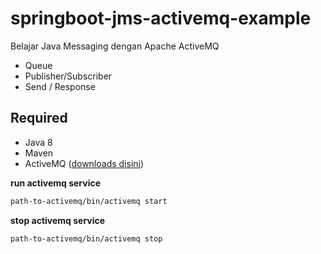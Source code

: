 # springboot-jms-activemq-example

Belajar Java Messaging dengan Apache ActiveMQ

- Queue
- Publisher/Subscriber
- Send / Response

## Required

- Java 8
- Maven
- ActiveMQ ([downloads disini](http://activemq.apache.org/download.html))

**run activemq service**

```bash
path-to-activemq/bin/activemq start
```

**stop activemq service** 

```bash
path-to-activemq/bin/activemq stop
```